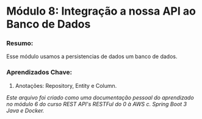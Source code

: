 # Módulo 8: Integração a nossa API ao Banco de Dados

### Resumo:
Esse módulo usamos a persistencias de dados um banco de dados.

### Aprendizados Chave:
1. Anotações: Repository, Entity e Column.

*Este arquivo foi criado como uma documentação pessoal do aprendizado no módulo 6 do curso REST API's RESTFul do 0 à AWS c. Spring Boot 3 Java e Docker.*